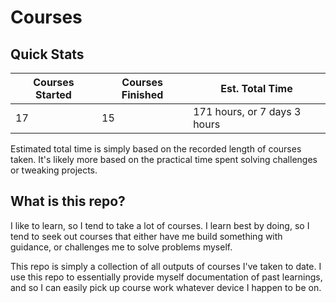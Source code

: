 # Courses

## Quick Stats
| Courses Started | Courses Finished | Est. Total Time |
| -- | -- | -- |
| 17 | 15 | 171 hours, or 7 days 3 hours |

Estimated total time is simply based on the recorded length of courses taken. It's likely more based on the practical time spent solving challenges or tweaking projects.

## What is this repo?
I like to learn, so I tend to take a lot of courses. I learn best by doing, so I tend to seek out courses that either have me build something with guidance, or challenges me to solve problems myself.

This repo is simply a collection of all outputs of courses I've taken to date. I use this repo to essentially provide myself documentation of past learnings, and so I can easily pick up course work whatever device I happen to be on.
